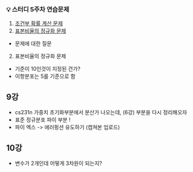### :bulb: 스터디 5주차 연습문제
1. [조건부 확률 계산 문제](https://ko.khanacademy.org/math/statistics-probability/probability-library/conditional-probability-independence/e/calculating-conditional-probability?modal=1)
2. [표본비율의 정규화 문제](https://ko.khanacademy.org/math/statistics-probability/sampling-distributions-library/sample-proportions/e/normal-condition-sample-proportions?modal=1)


- 문제에 대한 질문
2. 표본비율의 정규화 문제 
  - 기준이 10인것이 지정된 건가? 
  - 이항분포는 5를 기준으로 함  

## 9강 
- cs231n 가중치 초기화부분에서 분산가 나오는데, (6강) 부분을 다시 정리해오자
- 표준 정규분포 파이 부분 ! 
- 파이 엑스 -> 에러펑션 유도하기 (캡쳐본 업로드)

## 10강
- 변수가 2개인데 어떻게 3차원이 되는지? 
